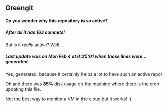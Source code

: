 ## Greengit

#### Do you wonder why this repository is so active?

##### After all it has 163 commits!

But is it *really* active? Well...

##### Last update was on Mon Feb 4 at 0:25:01 when those lines were... generated

Yes, generated, because it certainly helps a lot to have such an active repo!

Oh and there was **85%** disk usage on the machine
where there is the cron updating this file.

Not the best way to monitor a VM in the cloud but it works! :)
